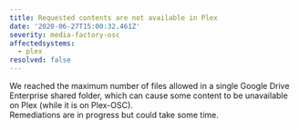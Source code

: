 ```yaml
---
title: Requested contents are not available in Plex
date: '2020-06-27T15:00:32.461Z'
severity: media-factory-osc
affectedsystems:
  - plex
resolved: false
---
```

We reached the maximum number of files allowed in a single Google Drive Enterprise shared folder, which can cause some content to be unavailable on Plex (while it is on Plex-OSC).  
Remediations are in progress but could take some time.

<!--- language code: en -->
